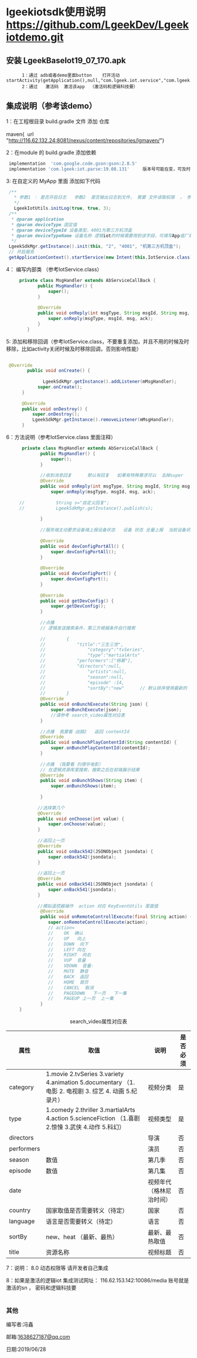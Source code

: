

# lgeekiotsdk使用说明    https://github.com/LgeekDev/Lgeekiotdemo.git

## 安装  LgeekBaseIot19_07_170.apk   

          1：通过 adb或者demo里面button    打开活动  startActivity(getApplication(),null,"com.lgeek.iot.service","com.lgeek.iot.service.setting.SettingActivity",null);
          2：通过   激活码  激活该app  （激活码和逻辑科技要）


## 集成说明（参考该demo）

  1：在工程根目录 build.gradle 文件 添加 仓库  
​    
​               maven{
​                   url "http://116.62.132.24:8081/nexus/content/repositories/lgmaven/"
​               }

  2：在module 的 build.gradle 添加依赖  

```groovy
 implementation  'com.google.code.gson:gson:2.8.5'   
 implementation 'com.lgeek:iot.parse:19.08.131'     版本号可能在变，可及时与逻辑联系
```

  






  3: 在自定义的 MyApp  里面 添加如下代码

```java
 /**
   * 参数1 ： 是否开启日志   参数2  是否输出日志到文件， 需要 文件读取权限  ， 参数3  日志保存天数
   */
   LgeekIotUtils.initLog(true, true, 3);
 /**
  * @param application
  * @param deviceType 固定值
  * @param deviceTypeId 设备类型，4001为第三方机顶盒
  * @param deviceTypeName 设备名称 逻辑iot的时候需要用到该字段，可填写App或厂商的名字
  */
 LgeekSdkMgr.getInstance().init(this, "2", "4001", "机第三方机顶盒");
 // 开启服务
 getApplicationContext().startService(new Intent(this,IotService.class));
```

  4：  编写内部类 （参考IotService.class）

```java
     private class MsgHandler extends AbServiceCallBack {
            public MsgHandler() {
                super();
            }
    
            @Override
            public void onReply(int msgType, String msgId, String msg, int ack) {
                super.onReply(msgType, msgId, msg, ack);
            }
        }     
```

5: 添加和移除回调（参考IotService.class，不要重复添加，并且不用的时候及时移除，比如activity关闭时候及时移除回调，否则影响性能）

```java
 
 @Override
        public void onCreate() {
      
              LgeekSdkMgr.getInstance().addListener(mMsgHandler);
            super.onCreate();
      }
  
      @Override
      public void onDestroy() {
          super.onDestroy();
          LgeekSdkMgr.getInstance().removeListener(mMsgHandler);
      }
```
  6：方法说明（参考IotService.class 里面注释）

```java
      private class MsgHandler extends AbServiceCallBack {
             public MsgHandler() {
                 super();
             }
     
             //收到消息回复      默认有回复   如果有特殊需求可以  去掉super   自定义回复
             @Override
             public void onReply(int msgType, String msgId, String msg, int ack) {
                 super.onReply(msgType, msgId, msg, ack);
     
     //            String s="自定义回复";
     //            LgeekSdkMgr.getInstance().publish(s);
     
             }
     
             //服务端主动要求设备端上报设备状态   设备 状态 全量上报  当前设备状态上报   目前支持 电视
     
             @Override
             public void devConfigPortAll() {
                 super.devConfigPortAll();
             }
     
             @Override
             public void devConfigPort() {
                 super.devConfigPort();
             }
     
             @Override
             public void getDevConfig() {
                 super.getDevConfig();
             }
     
             //点播
             // 逻辑发送搜索条件，第三方根据条件自行搜索
             
             //        {
             //            "title":"三生三世",
             //                "category":"tvSeries",
             //                "type":"martialArts"
             //            "performers":["杨幂"],
             //            "directors":null,
             //                "artists":null,
             //                "season":null,
             //                "episode" :14,
             //                "sortBy":"new"      // 默认排序使用最新的  
             //        }
             @Override
             public void onBunchExecute(String json) {
                 super.onBunchExecute(json);
                 //请参考 search_video属性对应表
             }
     
             //点播  我要看 战狼2   返回 contentId
             @Override
             public void onBunchPlayContentId(String contentId) {
                 super.onBunchPlayContentId(contentId);
             }
     
             //点播 （我要看 刘德华电影）
             // 在逻辑资源库里搜索，搜索之后在前端展示结果
             @Override
             public void onBunchShows(String item) {
                 super.onBunchShows(item);
                 
             }
          
            //选择第几个
          	@Override
            public void onChoose(int value) {
                super.onChoose(value);
            }
     
            //返回上一页
            @Override
            public void onBack542(JSONObject jsondata) {
                super.onBack542(jsondata);
            }
         
           	//返回上一页
            @Override
            public void onBack541(JSONObject jsondata) {
                super.onBack541(jsondata);
            }
          
          	//模拟遥控器操作  action 对应 KeyEventUtils 里面值
             @Override
             public void onRemoteControllExecute(final String action) {
                super.onRemoteControllExecute(action);
             	// action=
             	//    OK  确认
             	//    UP   向上
             	//    DOWN  向下
             	//    LEFT 向左
             	//    RIGHT  向右
             	//    VUP  音量
             	//    VDOWN  音量-
             	//    MUTE  静音
             	//    BACK  返回
             	//    HOME  首页
             	//    CANCEL  取消
             	//    PAGEDOWN   下一页   下一集      
             	//    PAGEUP 上一页  上一集
             }
     }
```



<center>search_video属性对应表</center>



| 属性       | 取值                                                         | 说明                     | 是否必须 |
| ---------- | ------------------------------------------------------------ | ------------------------ | -------- |
| category   | 1.movie 2.tvSeries 3.variety 4.animation 5.documentary （1. 电影 2. 电视剧 3. 综艺 4. 动画 5.纪录片） | 视频分类                 | 是       |
| type       | 1.comedy 2.thriller 3.martialArts 4.action 5.scienceFiction （1.喜剧 2.惊悚 3.武侠 4.动作 5.科幻） | 视频类型                 | 是       |
| directors  |                                                              | 导演                     | 否       |
| performers |                                                              | 演员                     | 否       |
| season     | 数值                                                         | 第几季                   | 否       |
| episode    | 数值                                                         | 第几集                   | 否       |
| date       |                                                              | 视频年代（格林尼治时间） | 否       |
| country    | 国家取值是否需要转义（待定）                                 | 国家                     | 否       |
| language   | 语言是否需要转义（待定）                                     | 语言                     | 否       |
| sortBy     | new、heat （最新、最热）                                     | 最新、最热取值           | 否       |
| title      | 资源名称                                                     | 视频标题                 | 否       |



  7：说明： 8.0  动态权限等 请开发者自己集成

  8：如果是激活的逻辑iot     集成测试网址：   116.62.153.142:10086/media   账号就是激活的sn ， 密码和逻辑科技要
​      
​        

### 其他

编写者:冯鑫

邮箱:1638627187@qq.com

日期:2019/06/28